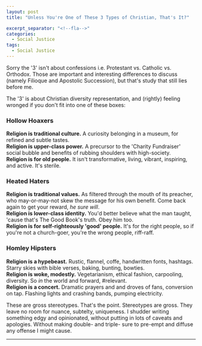 ```yaml
---
layout: post
title: "Unless You're One of These 3 Types of Christian, That's It?"

excerpt_separator: "<!--fla-->"
categories:
  - Social Justice
tags:
  - Social Justice
---
```


Sorry the '3' isn't about confessions i.e. Protestant vs. Catholic vs. Orthodox. Those are important and interesting differences to discuss (namely Filioque and Apostolic Succession), but that's study that still lies before me.

The '3' is about Christian diversity representation, and (rightly) feeling wronged if you don't fit into one of these boxes:

### Hollow Hoaxers  
**Religion is traditional culture.** A curiosity belonging in a museum, for refined and subtle tastes.  
**Religion is upper-class power.** A precursor to the 'Charity Fundraiser' social bubble and benefits of rubbing shoulders with high-society.  
**Religion is for old people.** It isn't transformative, living, vibrant, inspiring, and active. It's sterile.  

### Heated Haters  
**Religion is traditional values.** As filtered through the mouth of its preacher, who may-or-may-not skew the message for his own benefit. Come back again to get your reward, *he sure will*.  
**Religion is lower-class identity.** You'd better believe what the man taught, 'cause that's The Good Book's truth. Obey him too.  
**Religion is for self-righteously 'good' people.** It's for the right people, so if you're not a church-goer, you're the wrong people, riff-raff.  

### Homley Hipsters  
**Religion is a hypebeast.** Rustic, flannel, coffe, handwritten fonts, hashtags. Starry skies with bible verses, baking, bunting, bowties.  
**Religion is woke, modestly.** Vegetarianism, ethical fashion, carpooling, diversity. So *in* the world and forward, #relevant.  
**Religion is a concert.** Dramatic prayers and and droves of fans, conversion on tap. Flashing lights and crashing bands, pumping electricity.  

These are gross stereotypes. That's the point. Stereotypes are gross. They leave no room for nuance, subtelty, uniqueness. I shudder writing something edgy and opinionated, without putting in lots of caveats and apologies. Without making double- and triple- sure to pre-empt and diffuse any offense I might cause.



___


